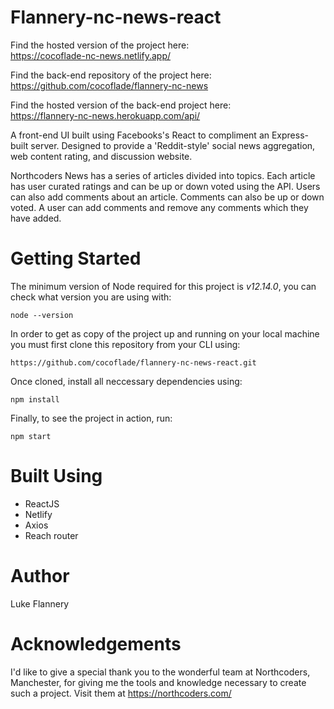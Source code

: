 # Flannery-nc-news-react

Find the hosted version of the project here:  
https://cocoflade-nc-news.netlify.app/

Find the back-end repository of the project here:  
https://github.com/cocoflade/flannery-nc-news

Find the hosted version of the back-end project here:  
https://flannery-nc-news.herokuapp.com/api/

A front-end UI built using Facebooks's React to compliment an Express-built server. Designed to provide a 'Reddit-style' social news aggregation, web content rating, and discussion website.

Northcoders News has a series of articles divided into topics. Each article has user curated ratings and can be up or down voted using the API. Users can also add comments about an article. Comments can also be up or down voted. A user can add comments and remove any comments which they have added.

# Getting Started

The minimum version of Node required for this project is *v12.14.0*, you can check what version you are using with: 

```node --version```

In order to get as copy of the project up and running on your local machine you must first clone this repository from your CLI using:

``` https://github.com/cocoflade/flannery-nc-news-react.git ```

Once cloned, install all neccessary dependencies using:

``` npm install ```

Finally, to see the project in action, run:

``` npm start ```

# Built Using

* ReactJS
* Netlify
* Axios
* Reach router

# Author

Luke Flannery 

# Acknowledgements 

I'd like to give a special thank you to the wonderful team at Northcoders, Manchester, for giving me the tools and knowledge necessary to create such a project. Visit them at https://northcoders.com/

